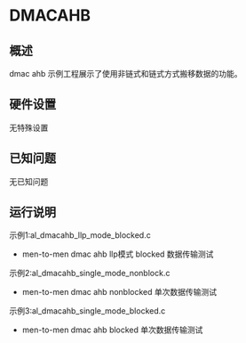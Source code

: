 # DMACAHB

## 概述

dmac ahb 示例工程展示了使用非链式和链式方式搬移数据的功能。


## 硬件设置

无特殊设置

## 已知问题

无已知问题

## 运行说明

示例1:al_dmacahb_llp_mode_blocked.c
- men-to-men dmac ahb llp模式 blocked 数据传输测试

示例2:al_dmacahb_single_mode_nonblock.c
- men-to-men dmac ahb nonblocked 单次数据传输测试

示例3:al_dmacahb_single_mode_blocked.c
- men-to-men dmac ahb blocked 单次数据传输测试
